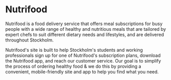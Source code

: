 # Nutrifood

Nutrifood is a food delivery service that offers meal subscriptions for busy people with a wide range of healthy and nutritious meals that are tailored by expert chefs to suit different dietary needs and lifestyles, and are delivered throughout Stockholm.

Nutrifood's site is built to help Stockholm's students and working professionals sign up for one of Nutrifood's subscription plans, download the Nutrifood app, and reach our customer service. Our goal is to simplify the process of ordering healthy food & we do this by providing a convenient, mobile-friendly site and app to help you find what you need.
